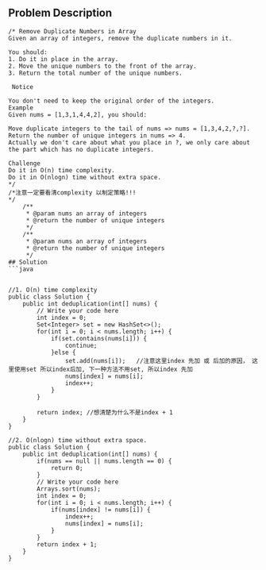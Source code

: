 ## Problem Description
```
/* Remove Duplicate Numbers in Array
Given an array of integers, remove the duplicate numbers in it.

You should:
1. Do it in place in the array.
2. Move the unique numbers to the front of the array.
3. Return the total number of the unique numbers.

 Notice

You don't need to keep the original order of the integers.
Example
Given nums = [1,3,1,4,4,2], you should:

Move duplicate integers to the tail of nums => nums = [1,3,4,2,?,?].
Return the number of unique integers in nums => 4.
Actually we don't care about what you place in ?, we only care about the part which has no duplicate integers.

Challenge 
Do it in O(n) time complexity.
Do it in O(nlogn) time without extra space.
*/
/*注意一定要看清complexity 以制定策略!!!
*/
    /**
     * @param nums an array of integers
     * @return the number of unique integers
     */
    /**
     * @param nums an array of integers
     * @return the number of unique integers
     */
## Solution
```java


//1. O(n) time complexity
public class Solution {
    public int deduplication(int[] nums) {
        // Write your code here
        int index = 0;
        Set<Integer> set = new HashSet<>();
        for(int i = 0; i < nums.length; i++) {
            if(set.contains(nums[i])) {
                continue;
            }else {  
                set.add(nums[i]);   //注意这里index 先加 或 后加的原因， 这里使用set 所以index后加, 下一种方法不用set, 所以index 先加
                nums[index] = nums[i];
                index++;
            }
        }
        
        return index; //想清楚为什么不是index + 1
    }
}

//2. O(nlogn) time without extra space.
public class Solution {
    public int deduplication(int[] nums) {
        if(nums == null || nums.length == 0) {
            return 0;
        }
        // Write your code here
        Arrays.sort(nums);
        int index = 0;
        for(int i = 0; i < nums.length; i++) {
            if(nums[index] != nums[i]) {
                index++;
                nums[index] = nums[i];
            }
        }
        return index + 1;
    }
}